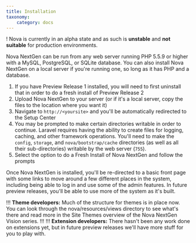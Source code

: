 ```yaml
---
title: Installation
taxonomy:
    category: docs
---
```


! Nova is currently in an alpha state and as such is __unstable__ and __not suitable__ for production environments.

Nova NextGen can be run from any web server running PHP 5.5.9 or higher with a MySQL, PostgreSQL, or SQLite database. You can also install Nova NextGen on a local server if you're running one, so long as it has PHP and a database.

1. If you have Preview Release 1 installed, you will need to first uninstall that in order to do a fresh install of Preview Release 2
2. Upload Nova NextGen to your server (or if it's a local server, copy the files to the location where you want it)
3. Navigate to `http://<yoursite>` and you'll be automatically redirected to the Setup Center
4. You may be prompted to make certain directories writable in order to continue. Laravel requires having the ability to create files for logging, caching, and other framework operations. You'll need to make the `config`, `storage`, and `nova/bootstrap/cache` directories (as well as all their sub-directories) writable by the web server (`755`).
5. Select the option to do a Fresh Install of Nova NextGen and follow the prompts

Once Nova NextGen is installed, you'll be re-directed to a basic front page with some links to move around a few different places in the system, including being able to log in and use some of the admin features. In future preview releases, you'll be able to use more of the system as it's built.

!!! __Theme developers:__ Much of the structure for themes is in place now. You can look through the nova/resources/views directory to see what's there and read more in the Site Themes overview of the Nova NextGen Vision series.
!!!
!!! __Extension developers:__ There hasn't been any work done on extensions yet, but in future preview releases we'll have more stuff for you to play with.